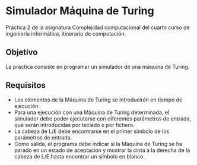 # Simulador Máquina de Turing

Práctica 2 de la asignatura Complejidad computacional del cuarto curso de ingeniería informática, itinerario de computación.

## Objetivo

La práctica consiste en programar un simulador de una máquina de Turing.

## Requisitos

- Los elementos de la Máquina de Turing se introducirán en tiempo de ejecución.
- Para una ejecución con una Máquina de Turing determinada, el simulador debe poder ejecutarse con diferentes parámetros de entrada, que serán introducidas por teclado o por fichero.
- La cabeza de L/E debe encontrarse en el primer símbolo de los parámetros de entrada.
- Como salida, el programa debe indicar si la Máquina de Turing se ha parado en un estado de aceptación y mostrar la cinta a la derecha de la cabeza de L/E hasta encontrar un símbolo en blanco.
